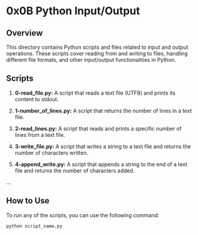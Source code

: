 # 0x0B Python Input/Output

## Overview

This directory contains Python scripts and files related to input and output operations. These scripts cover reading from and writing to files, handling different file formats, and other input/output functionalities in Python.

## Scripts

1. **0-read_file.py:** A script that reads a text file (UTF8) and prints its content to stdout.

2. **1-number_of_lines.py:** A script that returns the number of lines in a text file.

3. **2-read_lines.py:** A script that reads and prints a specific number of lines from a text file.

4. **3-write_file.py:** A script that writes a string to a text file and returns the number of characters written.

5. **4-append_write.py:** A script that appends a string to the end of a text file and returns the number of characters added.

...

## How to Use

To run any of the scripts, you can use the following command:

```bash
python script_name.py

